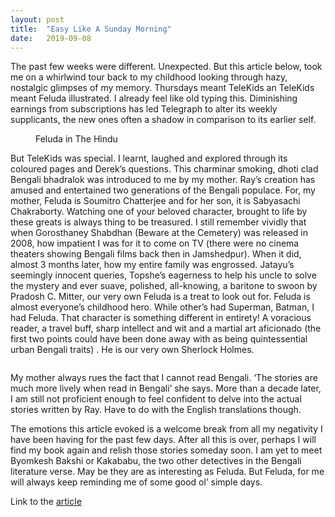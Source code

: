 ```yaml
---
layout: post
title:  "Easy Like A Sunday Morning"
date:   2019-09-08
---
```


<p class="intro"><span class="dropcap">T</span>he past few weeks were different. Unexpected. But this article below, took me on a whirlwind tour back to my childhood looking through hazy, nostalgic glimpses of my memory. Thursdays meant TeleKids an TeleKids meant Feluda illustrated. I already feel like old typing this. Diminishing earnings from subscriptions has led Telegraph to alter its weekly supplicants, the new ones often a shadow in comparison to its earlier self.</p>

<figure>
	<img src="{{ '/assets/img/easy-like-a-sunday-morning-1.jpg' | prepend: site.baseurl }}" alt=""> 
	<figcaption>Feluda in The Hindu</figcaption>
</figure>

But TeleKids was special. I learnt, laughed and explored through its coloured pages and Derek’s questions. This charminar smoking, dhoti clad Bengali bhadralok was introduced to me by my mother. Ray’s creation has amused and entertained two generations of the Bengali populace. For, my mother, Feluda is Soumitro Chatterjee and for her son, it is Sabyasachi Chakraborty. Watching one of your beloved character, brought to life by these greats is always thing to be treasured. I still remember vividly that when Gorosthaney Shabdhan (Beware at the Cemetery) was released in 2008, how impatient I was for it to come on TV (there were no cinema theaters showing Bengali films back then in Jamshedpur). When it did, almost 3 months later, how my entire family was engrossed. Jatayu’s seemingly innocent queries, Topshe’s eagerness to help his uncle to solve the mystery and ever suave, polished, all-knowing, a baritone to swoon by Pradosh C. Mitter, our very own Feluda is a treat to look out for. Feluda is almost everyone’s childhood hero. While other’s had Superman, Batman, I had Feluda. That character is something different in entirety! A voracious reader, a travel buff, sharp intellect and wit and a martial art aficionado (the first two points could have been done away with as being quintessential urban Bengali traits) . He is our very own Sherlock Holmes.

<img src="https://upload.wikimedia.org/wikipedia/en/2/21/Feluda_and_Topshe.jpg" alt=""> 

My mother always rues the fact that I cannot read Bengali. ‘The stories are much more lively when read in Bengali’ she says. More than a decade later, I am still not proficient enough to feel confident to delve into the actual stories written by Ray. Have to do with the English translations though.

The emotions this article evoked is a welcome break from all my negativity I have been having for the past few days. After all this is over, perhaps I will find my book again and relish those stories someday soon. I am yet to meet Byomkesh Bakshi or Kakababu, the two other detectives in the Bengali literature verse. May be they are as interesting as Feluda. But Feluda, for me will always keep reminding me of some good ol’ simple days. 

Link to the [article](https://www.thehindu.com/entertainment/movies/long-live-feluda-and-his-avatars-the-detectives-of-bengali-cinema/article29350937.ece)

